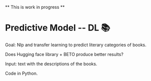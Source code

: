 ** This is work in progress **

# Predictive Model -- DL :books:

Goal: Nlp and transfer learning to predict literary categories of books.

Does Hugging face library + BETO produce better results?

Input: text with the descriptions of the books. 

Code in Python.
